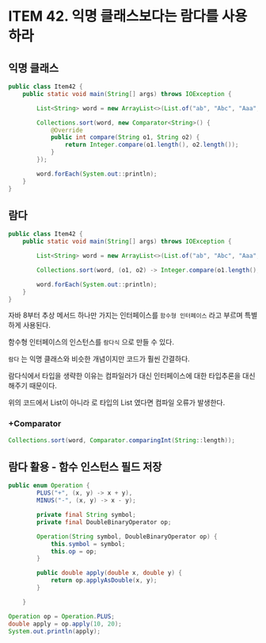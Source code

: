 # ITEM 42. 익명 클래스보다는 람다를 사용하라

## 익명 클래스

```java
public class Item42 {
    public static void main(String[] args) throws IOException {

        List<String> word = new ArrayList<>(List.of("ab", "Abc", "Aaa", "a"));

        Collections.sort(word, new Comparator<String>() {
            @Override
            public int compare(String o1, String o2) {
                return Integer.compare(o1.length(), o2.length());
            }
        });

        word.forEach(System.out::println);
    }
}
```

## 람다

```java
public class Item42 {
    public static void main(String[] args) throws IOException {

        List<String> word = new ArrayList<>(List.of("ab", "Abc", "Aaa", "a"));

        Collections.sort(word, (o1, o2) -> Integer.compare(o1.length(), o2.length()));

        word.forEach(System.out::println);
    }
}
```

자바 8부터 추상 메서드 하나만 가지는 인터페이스를 `함수형 인터페이스` 라고 부르며 특별하게 사용된다.

함수형 인터페이스의 인스턴스를 `람다식` 으로 만들 수 있다.

`람다` 는 익명 클래스와 비슷한 개념이지만 코드가 훨씬 간결하다.

람다식에서 타입을 생략한 이유는 컴파일러가 대신 인터페이스에 대한 타입추론을 대신 해주기 때문이다.

위의 코드에서 List<String>이 아니라 로 타입의 List 였다면 컴파일 오류가 발생한다.

### +Comparator

```java
Collections.sort(word, Comparator.comparingInt(String::length));
```

## 람다 활용 - 함수 인스턴스 필드 저장

```java
public enum Operation {
        PLUS("+", (x, y) -> x + y),
        MINUS("-", (x, y) -> x - y);

        private final String symbol;
        private final DoubleBinaryOperator op;

        Operation(String symbol, DoubleBinaryOperator op) {
            this.symbol = symbol;
            this.op = op;
        }

        public double apply(double x, double y) {
            return op.applyAsDouble(x, y);
        }

    }

```

```java
Operation op = Operation.PLUS;
double apply = op.apply(10, 20);
System.out.println(apply);
```





